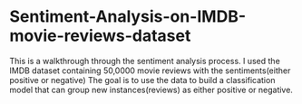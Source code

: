 # Sentiment-Analysis-on-IMDB-movie-reviews-dataset

This is a walkthrough through the sentiment analysis process.
I used the IMDB dataset containing 50,0000 movie reviews with the sentiments(either positive or negative)
The goal is to use the data to build a classification model that can group new instances(reviews) as either positive or negative.
